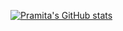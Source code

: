 [![Pramita's GitHub stats](https://github-readme-stats.vercel.app/api?username=prampram)](https://github.com/anuraghazra/github-readme-stats&show_icons=true&theme=shades-of-purple)
